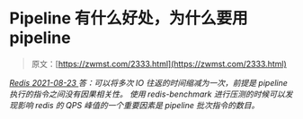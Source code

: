 <!--yml
category: 未分类
date: 0001-01-01 00:00:00
-->

# Pipeline 有什么好处，为什么要用 pipeline

> 原文：[https://zwmst.com/2333.html](https://zwmst.com/2333.html)

   [ *Redis* ](https://zwmst.com/redis)*[ <time datetime="2021-08-23T09:49:05+08:00"> 2021-08-23 </time> ](https://zwmst.com/2333.html)  答：可以将多次 IO 往返的时间缩减为一次，前提是 pipeline 执行的指令之间没有因果相关性。
使用 redis-benchmark 进行压测的时候可以发现影响 redis 的 QPS 峰值的一个重要因素是 pipeline 批次指令的数目。*